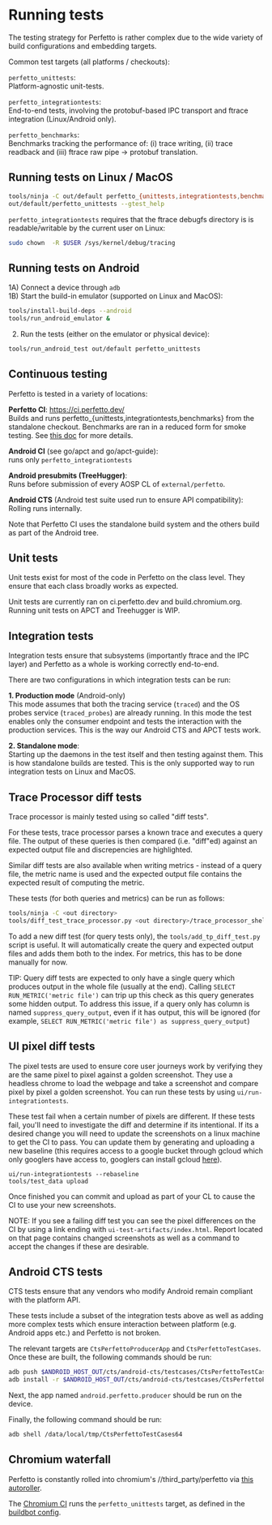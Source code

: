 # Running tests

The testing strategy for Perfetto is rather complex due to the wide variety
of build configurations and embedding targets.

Common test targets (all platforms / checkouts):

`perfetto_unittests`:  
Platform-agnostic unit-tests.

`perfetto_integrationtests`:  
End-to-end tests, involving the protobuf-based IPC transport and ftrace
integration (Linux/Android only).

`perfetto_benchmarks`:  
Benchmarks tracking the performance of: (i) trace writing, (ii) trace readback
and (iii) ftrace raw pipe -> protobuf translation.

Running tests on Linux / MacOS
------------------------------

```bash
tools/ninja -C out/default perfetto_{unittests,integrationtests,benchmarks}
out/default/perfetto_unittests --gtest_help
```

`perfetto_integrationtests` requires that the ftrace debugfs directory is
is readable/writable by the current user on Linux:
```bash
sudo chown  -R $USER /sys/kernel/debug/tracing
```

Running tests on Android
------------------------
1A) Connect a device through `adb`  
1B) Start the build-in emulator (supported on Linux and MacOS):

```bash
tools/install-build-deps --android
tools/run_android_emulator &
```

2) Run the tests (either on the emulator or physical device):  

```bash
tools/run_android_test out/default perfetto_unittests
```

Continuous testing
------------------
Perfetto is tested in a variety of locations:

**Perfetto CI**: https://ci.perfetto.dev/  
Builds and runs perfetto_{unittests,integrationtests,benchmarks} from the
standalone checkout. Benchmarks are ran in a reduced form for smoke testing.
See [this doc](/docs/design-docs/continuous-integration.md) for more details.

**Android CI** (see go/apct and go/apct-guide):  
runs only `perfetto_integrationtests`

**Android presubmits (TreeHugger)**:  
Runs before submission of every AOSP CL of `external/perfetto`.

**Android CTS** (Android test suite used run to ensure API compatibility):   
Rolling runs internally.

Note that Perfetto CI uses the standalone build system and the others build as
part of the Android tree.

Unit tests
----------
Unit tests exist for most of the code in Perfetto on the class level. They
ensure that each class broadly works as expected.

Unit tests are currently ran on ci.perfetto.dev and build.chromium.org.
Running unit tests on APCT and Treehugger is WIP.

Integration tests
-----------------
Integration tests ensure that subsystems (importantly ftrace and the IPC layer)
and Perfetto as a whole is working correctly end-to-end.

There are two configurations in which integration tests can be run:

**1. Production mode** (Android-only)  
This mode assumes that both the tracing service (`traced`) and the OS probes
service (`traced_probes`) are already running. In this mode the test enables
only the consumer endpoint and tests the interaction with the production
services. This is the way our Android CTS and APCT tests work.

**2. Standalone mode**:  
Starting up the daemons in the test itself and then testing against them.
This is how standalone builds are tested. This is the only supported way to
run integration tests on Linux and MacOS.

Trace Processor diff tests
-----------------
Trace processor is mainly tested using so called "diff tests".

For these tests, trace processor parses a known trace and executes a query
file. The output of these queries is then compared (i.e. "diff"ed) against
an expected output file and discrepencies are highlighted.

Similar diff tests are also available when writing metrics - instead of a
query file, the metric name is used and the expected output file contains
the expected result of computing the metric.

These tests (for both queries and metrics) can be run as follows:
```bash
tools/ninja -C <out directory>
tools/diff_test_trace_processor.py <out directory>/trace_processor_shell
```

To add a new diff test (for query tests only), the `tools/add_tp_diff_test.py`
script is useful. It will automatically create the query and expected output
files and adds them both to the index. For metrics, this has to be done
manually for now.

TIP: Query diff tests are expected to only have a single query which produces
output in the whole file (usually at the end). Calling
`SELECT RUN_METRIC('metric file')` can trip up this check as this query
generates some hidden output. To address this issue, if a query only has
column is named `suppress_query_output`, even if it has output, this will
be ignored (for example,
`SELECT RUN_METRIC('metric file') as suppress_query_output`)

UI pixel diff tests
-----------------
The pixel tests are used to ensure core user journeys work by verifying they
are the same pixel to pixel against a golden screenshot. They use a headless
chrome to load the webpage and take a screenshot and compare pixel by pixel a
golden screenshot. You can run these tests by using `ui/run-integrationtests`.


These test fail when a certain number of pixels are different. If these tests
fail, you'll need to investigate the diff and determine if its intentional. If
its a desired change you will need to update the screenshots on a linux machine
to get the CI to pass. You can update them by generating and uploading a new
baseline (this requires access to a google bucket through gcloud which only
googlers have access to, googlers can install gcloud
[here](https://g3doc.corp.google.com/cloud/sdk/g3doc/index.md#installing-and-using-the-cloud-sdk)).

```
ui/run-integrationtests --rebaseline
tools/test_data upload
```

Once finished you can commit and upload as part of your CL to cause the CI to
use your new screenshots.

NOTE: If you see a failing diff test you can see the pixel differences on the CI
by using a link ending with `ui-test-artifacts/index.html`. Report located on
that page contains changed screenshots as well as a command to accept the
changes if these are desirable.

Android CTS tests
-----------------
CTS tests ensure that any vendors who modify Android remain compliant with the
platform API.

These tests include a subset of the integration tests above as well as adding
more complex tests which ensure interaction between platform (e.g. Android apps
etc.) and Perfetto is not broken.

The relevant targets are `CtsPerfettoProducerApp` and `CtsPerfettoTestCases`. Once these are built, the following commands should be run:

```bash
adb push $ANDROID_HOST_OUT/cts/android-cts/testcases/CtsPerfettoTestCases64 /data/local/tmp/
adb install -r $ANDROID_HOST_OUT/cts/android-cts/testcases/CtsPerfettoProducerApp.apk
```

Next, the app named `android.perfetto.producer` should be run on the device.

Finally, the following command should be run:

```bash
adb shell /data/local/tmp/CtsPerfettoTestCases64
```

Chromium waterfall
------------------
Perfetto is constantly rolled into chromium's //third_party/perfetto via
[this autoroller](https://autoroll.skia.org/r/perfetto-chromium-autoroll).

The [Chromium CI](https://build.chromium.org) runs the `perfetto_unittests`
target, as defined in the [buildbot config][chromium_buildbot].

[chromium_buildbot]: https://cs.chromium.org/search/?q=perfetto_.*tests+f:%5Esrc/testing.*json$&sq=package:chromium&type=cs
